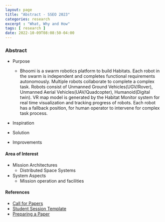 ```yaml
---
layout: page
title: "Abstract - SSEO 2023"
categories: research
excerpt : "What, Why and How"
tags: [ research ]
date: 2022-10-09T08:08:50-04:00
---
```


### Abstract 

* Purpose
  * Bhoomi is a swarm robotics platform to build Habitats. Each robot
  in the swarm is independent and completes functional requirements autonomously.
  Multiple robots collaborate to complete a complex task. Robots consist of
  Unmanned Ground Vehicles(UGV/Rover), Unmanned Aerial Vehicles(UAV/Quadcopter),
  Humanoid(Digital twin). VR map model is generated by the Habitat Monitor system for real time
  visualization and tracking progress of robots. Each robot has a fallback position, for human operator to
  intervene for complex task process. 

* Inspiration
* Solution
* Improvements

#### Area of Interest
* Mission Architectures
  * Distributed Space Systems
* System Aspects
  * Mission operation and facilities


#### References
* [Call for Papers](https://iaaspace.org/wp-content/uploads/iaa/Scientific%20Activity/conf/sseo2023/berlin2023call.pdf)
* [Student Session Template](https://iaaspace.org/wp-content/uploads/iaa/Scientific%20Activity/conf/sseo2021/berlin2021paper.dotx)
* [Preparing a Paper](https://iaaspace.org/publications/acta-astronautica/#PUBactaHowPub)